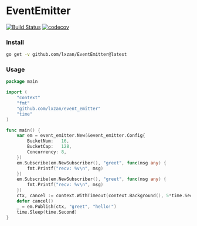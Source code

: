 # EventEmitter

[![Build Status][1]][2] [![codecov][3]][4]

[1]: https://github.com/lxzan/EventEmitter/workflows/Go%20Test/badge.svg?branch=main

[2]: https://github.com/lxzan/EventEmitter/actions?query=branch%3Amain

[3]: https://codecov.io/gh/lxzan/EventEmitter/graph/badge.svg?token=WnGHinZwVR

[4]: https://codecov.io/gh/lxzan/EventEmitter

### Install

```bash
go get -v github.com/lxzan/EventEmitter@latest
```

### Usage

```go
package main

import (
	"context"
	"fmt"
	"github.com/lxzan/event_emitter"
	"time"
)

func main() {
	var em = event_emitter.New(&event_emitter.Config{
		BucketNum:   16,
		BucketCap:   128,
		Concurrency: 8,
	})
	em.Subscribe(em.NewSubscriber(), "greet", func(msg any) {
		fmt.Printf("recv: %v\n", msg)
	})
	em.Subscribe(em.NewSubscriber(), "greet", func(msg any) {
		fmt.Printf("recv: %v\n", msg)
	})
	ctx, cancel := context.WithTimeout(context.Background(), 5*time.Second)
	defer cancel()
	_ = em.Publish(ctx, "greet", "hello!")
	time.Sleep(time.Second)
}
```